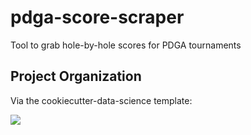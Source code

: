 # pdga-score-scraper

Tool to grab hole-by-hole scores for PDGA tournaments

## Project Organization

Via the cookiecutter-data-science template:

<a target="_blank" href="https://cookiecutter-data-science.drivendata.org/">
    <img src="https://img.shields.io/badge/CCDS-Project%20template-328F97?logo=cookiecutter" />
</a>
